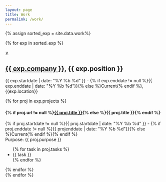 ```yaml
---
layout: page
title: Work
permalink: /work/
---
```


{% assign sorted_exp = site.data.work%}

{% for exp in sorted_exp  %}
<div id="experience{{ forloop.index }}" class="experience">
	<a class="accordion-toggle" data-toggle="collapse" data-text-swap="&and;" href="#projects{{ forloop.index }}">&or;</a>
	<h2><a href="{{ exp.company_url }}">{{ exp.company }}</a>, {{ exp.position }}</h2>	
	<p class="about">{{ exp.startdate | date: "%Y %b %d" }} - {% if exp.enddate != null %}{{ exp.enddate | date: "%Y %b %d"}}{% else %}Current{% endif %}, {{exp.location}}</p>
	<div id="projects{{ forloop.index }}" class="accordion-body collapse projects">
		{% for proj in exp.projects %}
		<h4>{% if proj.url != null %}<a href="{{ proj.url }}">{{ proj.title }}</a>{% else %}{{ proj.title }}{% endif %}</h4>
		<p>{% if proj.startdate != null %}{{ proj.startdate | date: "%Y %b %d" }} - {% if proj.enddate != null %}{{ projenddate | 	date: "%Y %b %d"}}{% else %}Current{% endif %}{% endif %}<br />Purpose: {{ proj.purpose }}<br /></p>
		<ul>
			{% for task in proj.tasks %}
			<li>{{ task }}</li>
			{% endfor %}
		</ul>
		{% endfor %}
	</div>
</div>
{% endfor %}
